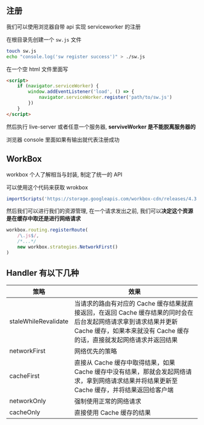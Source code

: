 ## 注册

我们可以使用浏览器自带 api 实现 serviceworker 的注册

在根目录先创建一个 `sw.js` 文件

```bash
touch sw.js
echo "console.log('sw register success')" > ./sw.js
```

在一个空 html 文件里面写

```html
<script>
	if (navigator.serviceWorker) {
        window.addEventListener('load', () => {
            navigator.serviceWorker.register('path/to/sw.js')
        })
    }
</script> 
```

然后执行 live-server 或者任意一个服务器, **serviveWorker 是不能脱离服务器的**

浏览器 console 里面如果有输出就代表注册成功



## WorkBox

workbox 个人了解相当与封装, 制定了统一的 API

可以使用这个代码来获取 wrokbox

```js
importScripts('https://storage.googleapis.com/workbox-cdn/releases/4.3.1/workbox-sw.js')
```

然后我们可以进行我们的资源管理, 在一个请求发出之前, 我们可以**决定这个资源是在缓存中取还是进行网络请求**

```js
workbox.routing.registerRoute(
    /\.js$/, 
    /*...*/
    new workbox.strategies.NetworkFirst()
)
```



## Handler 有以下几种

| 策略                 | 效果                                                         |
| -------------------- | ------------------------------------------------------------ |
| staleWhileRevalidate | 当请求的路由有对应的 Cache 缓存结果就直接返回，在返回 Cache 缓存结果的同时会在后台发起网络请求拿到请求结果并更新 Cache 缓存，如果本来就没有 Cache 缓存的话，直接就发起网络请求并返回结果 |
| networkFirst         | 网络优先的策略                                               |
| cacheFirst           | 直接从 Cache 缓存中取得结果，如果 Cache 缓存中没有结果，那就会发起网络请求，拿到网络请求结果并将结果更新至 Cache 缓存，并将结果返回给客户端 |
| networkOnly          | 强制使用正常的网络请求                                       |
| cacheOnly            | 直接使用 Cache 缓存的结果                                    |